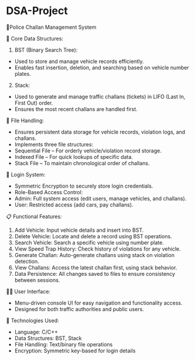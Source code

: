 # DSA-Project
🚦Police Challan Management System

🧠 Core Data Structures:
1. BST (Binary Search Tree):
-	Used to store and manage vehicle records efficiently.
-	Enables fast insertion, deletion, and searching based on vehicle number plates.

2. Stack:
- Used to generate and manage traffic challans (tickets) in LIFO (Last In, First Out) order.
- Ensures the most recent challans are handled first.

💾 File Handling:
-	Ensures persistent data storage for vehicle records, violation logs, and challans.
-	Implements three file structures:
-	Sequential File – For orderly vehicle/violation record storage.
- Indexed File – For quick lookups of specific data.
-	Stack File – To maintain chronological order of challans.

🔐 Login System:
-	Symmetric Encryption to securely store login credentials.
-	Role-Based Access Control:
-	Admin: Full system access (edit users, manage vehicles, and challans).
-	User: Restricted access (add cars, pay challans).

📋 Functional Features:
1.	Add Vehicle: Input vehicle details and insert into BST.
2.	Delete Vehicle: Locate and delete a record using BST operations.
3.	Search Vehicle: Search a specific vehicle using number plate.
4.	View Speed Trap History: Check history of violations for any vehicle.
5.	Generate Challan: Auto-generate challans using stack on violation detection.
6.	View Challans: Access the latest challan first, using stack behavior.
7.	Data Persistence: All changes saved to files to ensure consistency between sessions.

🧑‍💻 User Interface:
-	Menu-driven console UI for easy navigation and functionality access.
-	Designed for both traffic authorities and public users.

📌 Technologies Used:
-	Language: C/C++
-	Data Structures: BST, Stack
-	File Handling: Text/binary file operations
-	Encryption: Symmetric key-based for login details
